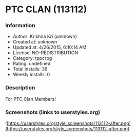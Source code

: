 # PTC CLAN (113112)

### Information
- Author: Krishna Kri (unknown)
- Created at: unknown
- Updated at: 4/26/2015, 6:10:14 AM
- License: NO-REDISTRIBUTION
- Category: tppcrpg
- Rating: undefined
- Total installs: 36
- Weekly installs: 0


### Description
For PTC Clan Members!


### Screenshots (links to userstyles.org)
![https://userstyles.org/style_screenshots/113112-after.png](https://userstyles.org/style_screenshots/113112-after.png)


